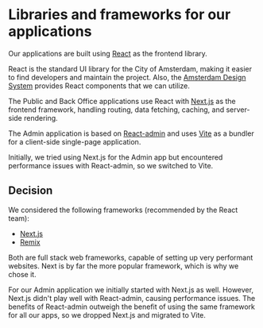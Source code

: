 <!-- @license CC0-1.0 -->

# Libraries and frameworks for our applications

Our applications are built using [React](https://react.dev/) as the frontend library.

React is the standard UI library for the City of Amsterdam, making it easier to find developers and maintain the project.
Also, the [Amsterdam Design System](https://github.com/amsterdam/design-system) provides React components that we can utilize.

The Public and Back Office applications use React with [Next.js](https://nextjs.org/) as the frontend framework,
handling routing, data fetching, caching, and server-side rendering.

The Admin application is based on [React-admin](https://marmelab.com/react-admin/) and
uses [Vite](https://vitejs.dev/) as a bundler for a client-side single-page application.

Initially, we tried using Next.js for the Admin app but encountered performance issues with React-admin,
so we switched to Vite.

## Decision

We considered the following frameworks (recommended by the React team):

- [Next.js](https://nextjs.org/)
- [Remix](https://remix.run/)

Both are full stack web frameworks, capable of setting up very performant websites.
Next is by far the more popular framework, which is why we chose it.

For our Admin application we initially started with Next.js as well.
However, Next.js didn't play well with React-admin, causing performance issues.
The benefits of React-admin outweigh the benefit of using the same framework for all our apps,
so we dropped Next.js and migrated to Vite.
